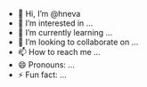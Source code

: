 - 👋 Hi, I’m @hneva
- 👀 I’m interested in ...
- 🌱 I’m currently learning ...
- 💞️ I’m looking to collaborate on ...
- 📫 How to reach me ...
- 😄 Pronouns: ...
- ⚡ Fun fact: ...

<!---
hneva/hneva is a ✨ special ✨ repository because its `README.md` (this file) appears on your GitHub profile.
You can click the Preview link to take a look at your changes.
--->
